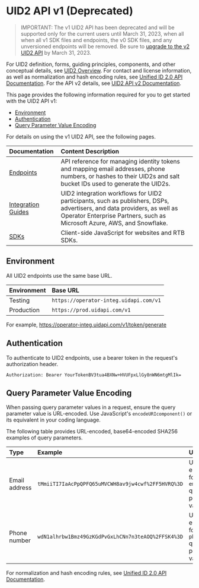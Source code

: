 # UID2 API v1 (Deprecated)

>IMPORTANT: The v1 UID2 API has been deprecated and will be supported only for the current users until March 31, 2023, when all when all v1 SDK files and endpoints, the v0 SDK files, and any unversioned endpoints will be removed. Be sure to [upgrade to the v2 UID2 API](../v2/upgrade-guide.md) by March 31, 2023.


For UID2 definition, forms, guiding principles, components, and other conceptual details, see [UID2 Overview](../../README.md). For contact and license information, as well as normalization and hash encoding rules, see [Unified ID 2.0 API Documentation](../README.md). For the API v2 details, see [UID2 API v2 Documentation](../v2/README.md).

This page provides the following information required for you to get started with the UID2 API v1:

* [Environment](#environment)
* [Authentication](#authentication)
* [Query Parameter Value Encoding](#query-parameter-value-encoding)

For details on using the v1 UID2 API, see the following pages.

| Documentation | Content Description |
| :--- | :--- |
| [Endpoints](./endpoints/README.md) | API reference for managing identity tokens and mapping email addresses, phone numbers, or hashes to their UID2s and salt bucket IDs used to generate the UID2s. |
| [Integration Guides](./guides/README.md) | UID2 integration workflows for UID2 participants, such as publishers, DSPs, advertisers, and data providers, as well as Operator Enterprise Partners, such as Microsoft Azure, AWS, and Snowflake. |
| [SDKs](./sdks/README.md) | Client-side JavaScript for websites and RTB SDKs. | 

## Environment 

All UID2 endpoints use the same base URL.

| Environment | Base URL |
| :--- | :--- |
| Testing | ```https://operator-integ.uidapi.com/v1``` |
| Production | ```https://prod.uidapi.com/v1``` |

For example, https://operator-integ.uidapi.com/v1/token/generate

## Authentication

To authenticate to UID2 endpoints, use a bearer token in the request's authorization header. 

```Authorization: Bearer YourTokenBV3tua4BXNw+HVUFpxLlGy8nWN6mtgMlIk=```


## Query Parameter Value Encoding

When passing query parameter values in a request, ensure the query parameter value is URL-encoded. Use JavaScript's `encodeURIcomponent()` or its equivalent in your coding language.

The following table provides URL-encoded, base64-encoded SHA256  examples of query parameters. 

| Type | Example | Usage |
| :--- | :--- | :--- |
| Email address| `tMmiiTI7IaAcPpQPFQ65uMVCWH8av9jw4cwf%2FF5HVRQ%3D` | Use this encoding for `email_hash` query parameter values. |
| Phone number| `wdN1alhrbw1Bmz49GzKGdPvGxLhCNn7n3teAOQ%2FFSK4%3D` | Use this encoding for `phone_hash` query parameter values. |

For normalization and hash encoding rules, see [Unified ID 2.0 API Documentation](../README.md).
